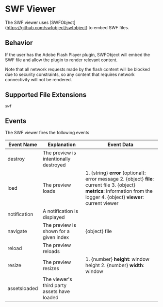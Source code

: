 # SWF Viewer

The SWF viewer uses [SWFObject] (https://github.com/swfobject/swfobject) to embed SWF files.

## Behavior

If the user has the Adobe Flash Player plugin, SWFObject will embed the SWF file and allow the plugin to render relevant content.

Note that all network requests made by the flash content will be blocked due to security constraints, so any content that requires network connectivity will not be rendered.

## Supported File Extensions

`swf`

## Events

The SWF viewer fires the following events

| Event Name | Explanation | Event Data |
| --- | --- | --- |
| destroy | The preview is intentionally destroyed ||
| load |  The preview loads | 1. {string} **error** (optional): error message 2. {object} **file**: current file 3. {object} **metrics**: information from the logger 4. {object} **viewer**: current viewer |
| notification | A notification is displayed ||
| navigate | The preview is shown for a given index | {object} file |
| reload | The preview reloads ||
| resize | The preview resizes | 1. {number} **height**: window height 2. {number} **width**: window | width |
| assetsloaded | The viewer's third party assets have loaded ||
